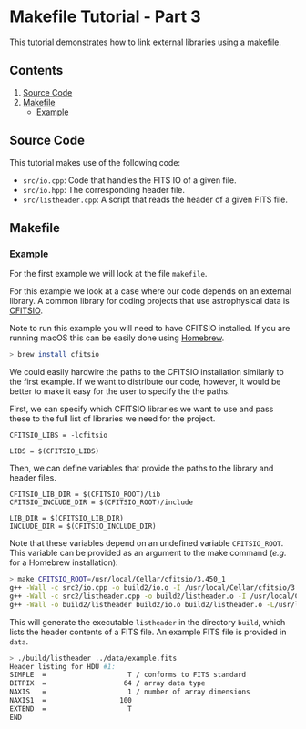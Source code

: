 # Makefile Tutorial - Part 3

This tutorial demonstrates how to link external libraries using a makefile.

## Contents

1. [Source Code](#Source-Code)
1. [Makefile](#Makefile)
   * [Example](#Example)

## Source Code

This tutorial makes use of the following code:

- `src/io.cpp`: Code that handles the FITS IO of a given file.
- `src/io.hpp`: The corresponding header file.
- `src/listheader.cpp`: A script that reads the header of a given FITS file.

## Makefile

### Example

For the first example we will look at the file `makefile`.

For this example we look at a case where our code depends on an external library. A common library for coding projects that use astrophysical data is [CFITSIO](https://heasarc.gsfc.nasa.gov/fitsio/).

Note to run this example you will need to have CFITSIO installed. If you are running macOS this can be easily done using [Homebrew](https://brew.sh/).

```bash
> brew install cfitsio
```

We could easily hardwire the paths to the CFITSIO installation similarly to the first example. If we want to distribute our code, however, it would be better to make it easy for the user to specify the the paths.

First, we can specify which CFITSIO libraries we want to use and pass these to the full list of libraries we need for the project.

```make
CFITSIO_LIBS = -lcfitsio

LIBS = $(CFITSIO_LIBS)
```

Then, we can define variables that provide the paths to the library and header files.

```make
CFITSIO_LIB_DIR = $(CFITSIO_ROOT)/lib
CFITSIO_INCLUDE_DIR = $(CFITSIO_ROOT)/include

LIB_DIR = $(CFITSIO_LIB_DIR)
INCLUDE_DIR = $(CFITSIO_INCLUDE_DIR)
```

Note that these variables depend on an undefined variable `CFITSIO_ROOT`. This variable can be provided as an argument to the make command (*e.g.* for a Homebrew installation):

```bash
> make CFITSIO_ROOT=/usr/local/Cellar/cfitsio/3.450_1
g++ -Wall -c src2/io.cpp -o build2/io.o -I /usr/local/Cellar/cfitsio/3.450_1/include
g++ -Wall -c src2/listheader.cpp -o build2/listheader.o -I /usr/local/Cellar/cfitsio/3.450_1/include
g++ -Wall -o build2/listheader build2/io.o build2/listheader.o -L/usr/local/Cellar/cfitsio/3.450_1/lib -lcfitsio
```

This will generate the executable `listheader` in the directory `build`, which lists the header contents of a FITS file. An example FITS file is provided in `data`.

```bash
> ./build/listheader ../data/example.fits
Header listing for HDU #1:
SIMPLE  =                    T / conforms to FITS standard
BITPIX  =                   64 / array data type
NAXIS   =                    1 / number of array dimensions
NAXIS1  =                  100
EXTEND  =                    T
END

```
